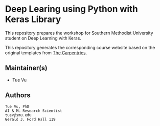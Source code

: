 # Deep Learing using Python with Keras Library
This repository prepares the workshop for Southern Methodist University student on Deep Learning with Keras.

This repository generates the corresponding course website based on the original templates
from [The Carpentries].

## Maintainer(s)

* Tue Vu

## Authors
```
Tue Vu, PhD
AI & ML Research Scientist
tuev@smu.edu
Gerald J. Ford Hall 119
```

<!----------------------------------------------------------------------------->

[The Carpentries]: https://carpentries.org/